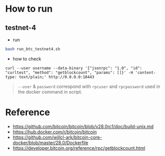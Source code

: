# How to run

## testnet-4
* run 
```bash
bash run_btc_testnet4.sh
```

* how to check
```mermaid
curl --user username --data-binary '{"jsonrpc": "1.0", "id": "curltest", "method": "getblockcount", "params": []}' -H 'content-type: text/plain;' http://0.0.0.0:18443
```
>  `--user` & `password` correspond with `rpcuser` and `rpcpassword` used in the docker command in script.


# Reference
* https://github.com/bitcoin/bitcoin/blob/v28.0rc1/doc/build-unix.md
* https://hub.docker.com/r/bitcoin/bitcoin
* https://github.com/willcl-ark/bitcoin-core-docker/blob/master/28.0/Dockerfile
* https://developer.bitcoin.org/reference/rpc/getblockcount.html